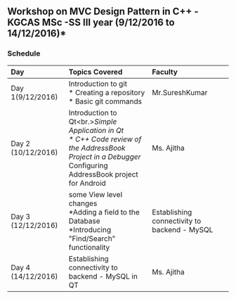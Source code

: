 ## Workshop on MVC  Design Pattern in C++ - KGCAS MSc -SS III year (9/12/2016 to 14/12/2016)* 
### Schedule
| Day   |Topics Covered|Faculty | 
|:----- |:--------------|:----------------|
| Day 1(9/12/2016) | Introduction to git <br/>* Creating a repository<br/>* Basic git commands<br/> |Mr.SureshKumar | 
|Day 2 (10/12/2016)|Introduction to Qt<br.>*Simple Application in Qt<br> * C++ Code review of the AddressBook Project in a Debugger<br/>* Configuring AddressBook project for Android | Ms. Ajitha| 
|Day 3 (12/12/2016)|some View level changes <br/> *Adding a field to the Database <br/>*Introducing  "Find/Search"  functionality | Establishing connectivity to backend  - MySQL |
|Day 4 (14/12/2016)|Establishing connectivity to backend  - MySQL in QT|  Ms. Ajitha<br/>  |

